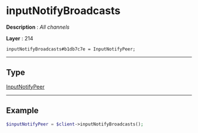 # inputNotifyBroadcasts

**Description** : *All channels*

**Layer** : 214

```tl
inputNotifyBroadcasts#b1db7c7e = InputNotifyPeer;
```

---

## Type

[InputNotifyPeer](type/InputNotifyPeer)

---

## Example

```php
$inputNotifyPeer = $client->inputNotifyBroadcasts();
```
